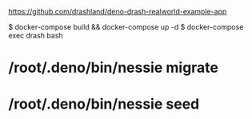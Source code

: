 https://github.com/drashland/deno-drash-realworld-example-app


$ docker-compose build && docker-compose up -d
$ docker-compose exec drash bash
# /root/.deno/bin/nessie migrate
# /root/.deno/bin/nessie seed